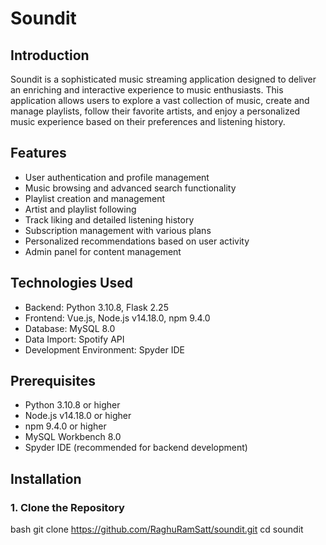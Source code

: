 # Soundit

## Introduction

Soundit is a sophisticated music streaming application designed to deliver an enriching and interactive experience to music enthusiasts. This application allows users to explore a vast collection of music, create and manage playlists, follow their favorite artists, and enjoy a personalized music experience based on their preferences and listening history.

## Features

- User authentication and profile management
- Music browsing and advanced search functionality
- Playlist creation and management
- Artist and playlist following
- Track liking and detailed listening history
- Subscription management with various plans
- Personalized recommendations based on user activity
- Admin panel for content management

## Technologies Used

- Backend: Python 3.10.8, Flask 2.25
- Frontend: Vue.js, Node.js v14.18.0, npm 9.4.0
- Database: MySQL 8.0
- Data Import: Spotify API
- Development Environment: Spyder IDE

## Prerequisites

- Python 3.10.8 or higher
- Node.js v14.18.0 or higher
- npm 9.4.0 or higher
- MySQL Workbench 8.0
- Spyder IDE (recommended for backend development)

## Installation

### 1. Clone the Repository

bash
git clone https://github.com/RaghuRamSatt/soundit.git
cd soundit
